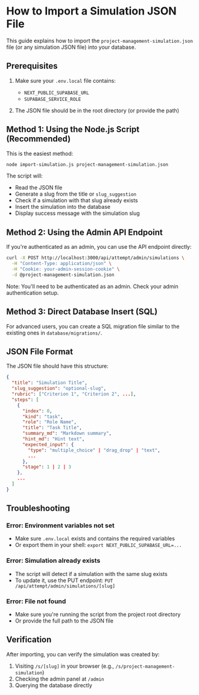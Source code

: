 # How to Import a Simulation JSON File

This guide explains how to import the `project-management-simulation.json` file (or any simulation JSON file) into your database.

## Prerequisites

1. Make sure your `.env.local` file contains:
   - `NEXT_PUBLIC_SUPABASE_URL`
   - `SUPABASE_SERVICE_ROLE`

2. The JSON file should be in the root directory (or provide the path)

## Method 1: Using the Node.js Script (Recommended)

This is the easiest method:

```bash
node import-simulation.js project-management-simulation.json
```

The script will:
- Read the JSON file
- Generate a slug from the title or `slug_suggestion`
- Check if a simulation with that slug already exists
- Insert the simulation into the database
- Display success message with the simulation slug

## Method 2: Using the Admin API Endpoint

If you're authenticated as an admin, you can use the API endpoint directly:

```bash
curl -X POST http://localhost:3000/api/attempt/admin/simulations \
  -H "Content-Type: application/json" \
  -H "Cookie: your-admin-session-cookie" \
  -d @project-management-simulation.json
```

Note: You'll need to be authenticated as an admin. Check your admin authentication setup.

## Method 3: Direct Database Insert (SQL)

For advanced users, you can create a SQL migration file similar to the existing ones in `database/migrations/`.

## JSON File Format

The JSON file should have this structure:

```json
{
  "title": "Simulation Title",
  "slug_suggestion": "optional-slug",
  "rubric": ["Criterion 1", "Criterion 2", ...],
  "steps": [
    {
      "index": 0,
      "kind": "task",
      "role": "Role Name",
      "title": "Task Title",
      "summary_md": "Markdown summary",
      "hint_md": "Hint text",
      "expected_input": {
        "type": "multiple_choice" | "drag_drop" | "text",
        ...
      },
      "stage": 1 | 2 | 3
    },
    ...
  ]
}
```

## Troubleshooting

### Error: Environment variables not set
- Make sure `.env.local` exists and contains the required variables
- Or export them in your shell: `export NEXT_PUBLIC_SUPABASE_URL=...`

### Error: Simulation already exists
- The script will detect if a simulation with the same slug exists
- To update it, use the PUT endpoint: `PUT /api/attempt/admin/simulations/[slug]`

### Error: File not found
- Make sure you're running the script from the project root directory
- Or provide the full path to the JSON file

## Verification

After importing, you can verify the simulation was created by:
1. Visiting `/s/[slug]` in your browser (e.g., `/s/project-management-simulation`)
2. Checking the admin panel at `/admin`
3. Querying the database directly

